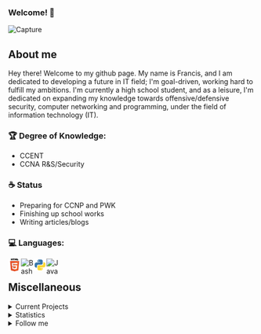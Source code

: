 ### Welcome! 👋

![Capture](https://user-images.githubusercontent.com/75497349/110739111-7f131280-826b-11eb-9bac-e41e05c4453f.PNG)

## About me

Hey there! Welcome to my github page. My name is Francis, and I am dedicated to developing a future in IT field; I'm goal-driven, working hard to fulfill my ambitions. I'm currently a high school student, and as a leisure, I'm dedicated on expanding my knowledge towards offensive/defensive security, computer networking and programming, under the field of information technology (IT). 

### 🏆 Degree of Knowledge: 
- CCENT 
- CCNA R&S/Security 

### ☕ Status

- Preparing for CCNP and PWK
- Finishing up school works 
- Writing articles/blogs

### 💻 Languages:
[<img align="left" alt="HTML5" width="26px" src="https://raw.githubusercontent.com/github/explore/80688e429a7d4ef2fca1e82350fe8e3517d3494d/topics/html/html.png" />](https://www.google.com/search?&q=HTML5)
[<img align="left" alt="Bash" width="26px" src="https://raw.githubusercontent.com/odb/official-bash-logo/master/assets/Logos/Icons/SVG/128x128.svg" />](https://www.google.com/search?&q=Bash)
[<img align="left" alt="Python" width="26px" src="https://raw.githubusercontent.com/PKief/vscode-material-icon-theme/master/icons/python.svg" />](https://www.google.com/search?&q=Python)
[<img align="left" alt="Java" width="26px" src="https://image.flaticon.com/icons/svg/226/226777.svg" />](https://www.google.com/search?&q=Java) <br/>

## Miscellaneous

<details>
  <summary>Current Projects</summary>
  <h3><a href="https://github.com/FrancisIGP/CCNA-Document">CCNA Document (Project #1)</a><h4/>
</details>

<details>
  <summary>Statistics</summary>
  <br/>
  <a href="https://github.com/FrancisIGP/github-readme-stats"><img alt="FrancisIGP's GitHub Stats" src="https://github-readme-stats.vercel.app/api/?username=FrancisIGP&layout=compact&show_icons=true&include_all_commits=true&hide_border=true&theme=radical" /></a>
  <br/>
</details>

<details>
  <summary>Follow me</summary>
  <h3><a href="https://twitter.com/Francis_IGP">Twitter Page</a><h3/>
</details>
